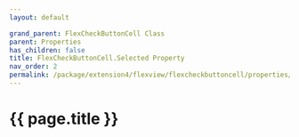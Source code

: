 ```yaml
---
layout: default

grand_parent: FlexCheckButtonCell Class
parent: Properties
has_children: false
title: FlexCheckButtonCell.Selected Property
nav_order: 2
permalink: /package/extension4/flexview/flexcheckbuttoncell/properties/selected
---
```

# {{ page.title }}